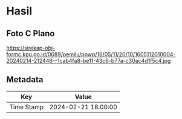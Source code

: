 # Hasil

## Foto C Plano

https://sirekap-obj-formc.kpu.go.id/0689/pemilu/ppwp/16/05/11/20/10/1605112010004-20240214-212446--1cab4fa8-be11-43c6-b77a-c30ac4d1f5c4.jpg


## Metadata

| Key        | Value               |
| ---------- | ------------------- |
| Time Stamp | 2024-02-21 18:00:00 |



